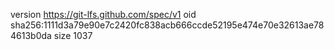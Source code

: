 version https://git-lfs.github.com/spec/v1
oid sha256:1111d3a79e90e7c2420fc838acb666ccde52195e474e70e32613ae784613b0da
size 1037
